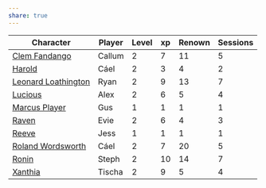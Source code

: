 ```yaml
---
share: true
---
```

| Character                                                                    | Player | Level | xp | Renown | Sessions |
| ---------------------------------------------------------------------------- | ------ | ----- | -- | ------ | -------- |
| [Clem Fandango](Clem%20Fandango.md)             | Callum | 2     | 7  | 11     | 5        |
| [Harold](Harold.md)                           | Cáel   | 2     | 3  | 4      | 2        |
| [Leonard Loathington](Leonard%20Loathington.md) | Ryan   | 2     | 9  | 13     | 7        |
| [Lucious](Lucious.md)                         | Alex   | 2     | 6  | 5      | 4        |
| [Marcus Player](Marcus%20Player.md)             | Gus    | 1     | 1  | 1      | 1        |
| [Raven](Raven.md)                             | Evie   | 2     | 6  | 4      | 3        |
| [Reeve](Reeve.md)                             | Jess   | 1     | 1  | 1      | 1        |
| [Roland Wordsworth](Roland%20Wordsworth.md)     | Cáel   | 2     | 7  | 20     | 5        |
| [Ronin](Ronin.md)                             | Steph  | 2     | 10 | 14     | 7        |
| [Xanthia](Xanthia.md)                         | Tischa | 2     | 9  | 5      | 4        |


